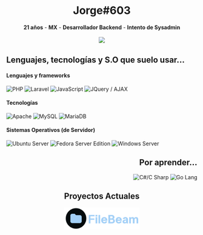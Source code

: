 <div align="center">
  
  <h1>Jorge#603</h1>
  <strong>21 años</strong> - <strong>MX</strong> - <strong>Desarrollador Backend</strong> - <strong>Intento de Sysadmin</strong>

  <br />
  <br />

  <a href="https://discord.com/users/917804384597970956">
  <img src="https://lanyard.cnrad.dev/api/917804384597970956?bg=0c0d0d&showDisplayName=true&hideActivity=whenNotUsed" />
  </a>

<div align="left">
  <h2>Lenguajes, tecnologías y S.O que suelo usar...</h2>

  <h4>Lenguajes y frameworks</h4>
  <img src="https://shields.io/badge/PHP-0c0d0d?logo=PHP&logoColor=5D58FB&style=for-the-badge" alt="PHP" />
  <img src="https://shields.io/badge/Laravel-0c0d0d?logo=Laravel&logoColor=FF0000&style=for-the-badge" alt="Laravel" />
  <img src="https://shields.io/badge/JavaScript-0c0d0d?logo=JavaScript&logoColor=e8d44d&style=for-the-badge" alt="JavaScript" />
  <img src="https://shields.io/badge/AJAX-0c0d0d?logo=jquery&logoColor=5D58FB&style=for-the-badge" alt="JQuery / AJAX" />

  <h4>Tecnologías</h4>
  <img src="https://shields.io/badge/Apache-0c0d0d?logo=Apache&logoColor=EC0000&style=for-the-badge" alt="Apache">
  <img src="https://shields.io/badge/MySQL-0c0d0d?logo=Mysql&logoColor=1F65AB&style=for-the-badge" alt="MySQL">
  <img src="https://shields.io/badge/MariaDB-0c0d0d?logo=Mariadb&logoColor=D0823E&style=for-the-badge" alt="MariaDB">
  
  <h4>Sistemas Operativos (de Servidor)</h4>
  <img src="https://shields.io/badge/Ubuntu-0c0d0d?logo=Ubuntu&logoColor=FE2D00&style=for-the-badge" alt="Ubuntu Server">
  <img src="https://shields.io/badge/Fedora-0c0d0d?logo=Fedora&logoColor=528FFF&style=for-the-badge" alt="Fedora Server Edition">
  <img src="https://shields.io/badge/Windows_Server-0c0d0d?logo=Windows&logoColor=61B1E8&style=for-the-badge" alt="Windows Server">
  
</div>

<div align="right">
  <h2>Por aprender...</h2>
  
  <img src="https://shields.io/badge/C%23-0c0d0d?logo=csharp&logoColor=00A6FF&style=for-the-badge" alt="C#/C Sharp">
  <img src="https://shields.io/badge/GO-0c0d0d?logo=go&logoColor=00A6FF&style=for-the-badge" alt="Go Lang">
</div>

  <h2>Proyectos Actuales</h2>

  <div>
    <a href="https://docs.filebeam.xyz"><img src="assets/filebeam.png" width="200px"></a>
  </div>
  

</div>
